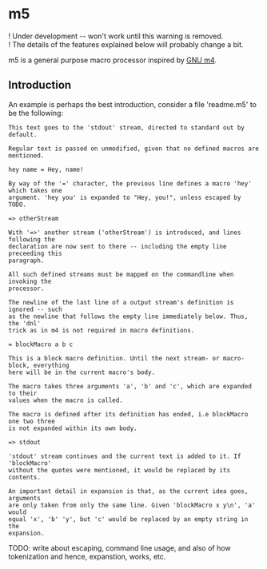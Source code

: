 m5
==

! Under development -- won't work until this warning is removed.  
! The details of the features explained below will probably change a bit.


m5 is a general purpose macro processor inspired by [GNU
m4](https://www.gnu.org/software/m4/manual/m4.html).


## Introduction

An example is perhaps the best introduction, consider a file 'readme.m5' to be
the following:

```
This text goes to the 'stdout' stream, directed to standard out by default.

Regular text is passed on unmodified, given that no defined macros are
mentioned.

hey name = Hey, name!

By way of the '=' character, the previous line defines a macro 'hey' which takes one
argument. 'hey you' is expanded to "Hey, you!", unless escaped by TODO.

=> otherStream

With '=>' another stream ('otherStream') is introduced, and lines following the
declaration are now sent to there -- including the empty line preceeding this
paragraph.

All such defined streams must be mapped on the commandline when invoking the
processor.

The newline of the last line of a output stream's definition is ignored -- such
as the newline that follows the empty line immediately below. Thus, the 'dnl'
trick as in m4 is not required in macro definitions.

= blockMacro a b c

This is a block macro definition. Until the next stream- or macro-block, everything
here will be in the current macro's body. 

The macro takes three arguments 'a', 'b' and 'c', which are expanded to their
values when the macro is called.

The macro is defined after its definition has ended, i.e blockMacro one two three
is not expanded within its own body.

=> stdout

'stdout' stream continues and the current text is added to it. If 'blockMacro'
without the quotes were mentioned, it would be replaced by its contents. 

An important detail in expansion is that, as the current idea goes, arguments
are only taken from only the same line. Given 'blockMacro x y\n', 'a' would
equal 'x', 'b' 'y', but 'c' would be replaced by an empty string in the
expansion.

```

TODO: write about escaping, command line usage, and also of how tokenization and
hence, expanstion, works, etc.
